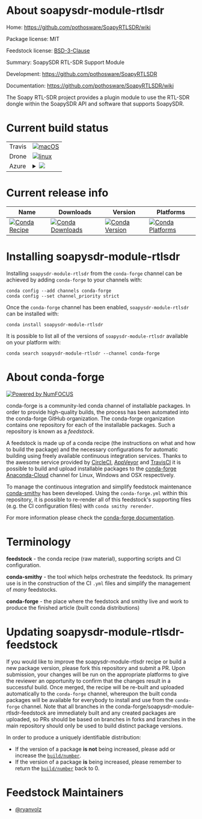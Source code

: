 About soapysdr-module-rtlsdr
============================

Home: https://github.com/pothosware/SoapyRTLSDR/wiki

Package license: MIT

Feedstock license: [BSD-3-Clause](https://github.com/conda-forge/soapysdr-module-rtlsdr-feedstock/blob/master/LICENSE.txt)

Summary: SoapySDR RTL-SDR Support Module

Development: https://github.com/pothosware/SoapyRTLSDR

Documentation: https://github.com/pothosware/SoapyRTLSDR/wiki

The Soapy RTL-SDR project provides a plugin module to use the RTL-SDR dongle within
the SoapySDR API and software that supports SoapySDR.


Current build status
====================


<table><tr>
    <td>Travis</td>
    <td>
      <a href="https://travis-ci.com/conda-forge/soapysdr-module-rtlsdr-feedstock">
        <img alt="macOS" src="https://img.shields.io/travis/com/conda-forge/soapysdr-module-rtlsdr-feedstock/master.svg?label=macOS">
      </a>
    </td>
  </tr><tr>
    <td>Drone</td>
    <td>
      <a href="https://cloud.drone.io/conda-forge/soapysdr-module-rtlsdr-feedstock">
        <img alt="linux" src="https://img.shields.io/drone/build/conda-forge/soapysdr-module-rtlsdr-feedstock/master.svg?label=Linux">
      </a>
    </td>
  </tr>
    
  <tr>
    <td>Azure</td>
    <td>
      <details>
        <summary>
          <a href="https://dev.azure.com/conda-forge/feedstock-builds/_build/latest?definitionId=10027&branchName=master">
            <img src="https://dev.azure.com/conda-forge/feedstock-builds/_apis/build/status/soapysdr-module-rtlsdr-feedstock?branchName=master">
          </a>
        </summary>
        <table>
          <thead><tr><th>Variant</th><th>Status</th></tr></thead>
          <tbody><tr>
              <td>linux_64</td>
              <td>
                <a href="https://dev.azure.com/conda-forge/feedstock-builds/_build/latest?definitionId=10027&branchName=master">
                  <img src="https://dev.azure.com/conda-forge/feedstock-builds/_apis/build/status/soapysdr-module-rtlsdr-feedstock?branchName=master&jobName=linux&configuration=linux_64_" alt="variant">
                </a>
              </td>
            </tr><tr>
              <td>linux_aarch64</td>
              <td>
                <a href="https://dev.azure.com/conda-forge/feedstock-builds/_build/latest?definitionId=10027&branchName=master">
                  <img src="https://dev.azure.com/conda-forge/feedstock-builds/_apis/build/status/soapysdr-module-rtlsdr-feedstock?branchName=master&jobName=linux&configuration=linux_aarch64_" alt="variant">
                </a>
              </td>
            </tr><tr>
              <td>linux_ppc64le</td>
              <td>
                <a href="https://dev.azure.com/conda-forge/feedstock-builds/_build/latest?definitionId=10027&branchName=master">
                  <img src="https://dev.azure.com/conda-forge/feedstock-builds/_apis/build/status/soapysdr-module-rtlsdr-feedstock?branchName=master&jobName=linux&configuration=linux_ppc64le_" alt="variant">
                </a>
              </td>
            </tr><tr>
              <td>osx_64</td>
              <td>
                <a href="https://dev.azure.com/conda-forge/feedstock-builds/_build/latest?definitionId=10027&branchName=master">
                  <img src="https://dev.azure.com/conda-forge/feedstock-builds/_apis/build/status/soapysdr-module-rtlsdr-feedstock?branchName=master&jobName=osx&configuration=osx_64_" alt="variant">
                </a>
              </td>
            </tr><tr>
              <td>osx_arm64</td>
              <td>
                <a href="https://dev.azure.com/conda-forge/feedstock-builds/_build/latest?definitionId=10027&branchName=master">
                  <img src="https://dev.azure.com/conda-forge/feedstock-builds/_apis/build/status/soapysdr-module-rtlsdr-feedstock?branchName=master&jobName=osx&configuration=osx_arm64_" alt="variant">
                </a>
              </td>
            </tr><tr>
              <td>win_64</td>
              <td>
                <a href="https://dev.azure.com/conda-forge/feedstock-builds/_build/latest?definitionId=10027&branchName=master">
                  <img src="https://dev.azure.com/conda-forge/feedstock-builds/_apis/build/status/soapysdr-module-rtlsdr-feedstock?branchName=master&jobName=win&configuration=win_64_" alt="variant">
                </a>
              </td>
            </tr>
          </tbody>
        </table>
      </details>
    </td>
  </tr>
</table>

Current release info
====================

| Name | Downloads | Version | Platforms |
| --- | --- | --- | --- |
| [![Conda Recipe](https://img.shields.io/badge/recipe-soapysdr--module--rtlsdr-green.svg)](https://anaconda.org/conda-forge/soapysdr-module-rtlsdr) | [![Conda Downloads](https://img.shields.io/conda/dn/conda-forge/soapysdr-module-rtlsdr.svg)](https://anaconda.org/conda-forge/soapysdr-module-rtlsdr) | [![Conda Version](https://img.shields.io/conda/vn/conda-forge/soapysdr-module-rtlsdr.svg)](https://anaconda.org/conda-forge/soapysdr-module-rtlsdr) | [![Conda Platforms](https://img.shields.io/conda/pn/conda-forge/soapysdr-module-rtlsdr.svg)](https://anaconda.org/conda-forge/soapysdr-module-rtlsdr) |

Installing soapysdr-module-rtlsdr
=================================

Installing `soapysdr-module-rtlsdr` from the `conda-forge` channel can be achieved by adding `conda-forge` to your channels with:

```
conda config --add channels conda-forge
conda config --set channel_priority strict
```

Once the `conda-forge` channel has been enabled, `soapysdr-module-rtlsdr` can be installed with:

```
conda install soapysdr-module-rtlsdr
```

It is possible to list all of the versions of `soapysdr-module-rtlsdr` available on your platform with:

```
conda search soapysdr-module-rtlsdr --channel conda-forge
```


About conda-forge
=================

[![Powered by NumFOCUS](https://img.shields.io/badge/powered%20by-NumFOCUS-orange.svg?style=flat&colorA=E1523D&colorB=007D8A)](http://numfocus.org)

conda-forge is a community-led conda channel of installable packages.
In order to provide high-quality builds, the process has been automated into the
conda-forge GitHub organization. The conda-forge organization contains one repository
for each of the installable packages. Such a repository is known as a *feedstock*.

A feedstock is made up of a conda recipe (the instructions on what and how to build
the package) and the necessary configurations for automatic building using freely
available continuous integration services. Thanks to the awesome service provided by
[CircleCI](https://circleci.com/), [AppVeyor](https://www.appveyor.com/)
and [TravisCI](https://travis-ci.com/) it is possible to build and upload installable
packages to the [conda-forge](https://anaconda.org/conda-forge)
[Anaconda-Cloud](https://anaconda.org/) channel for Linux, Windows and OSX respectively.

To manage the continuous integration and simplify feedstock maintenance
[conda-smithy](https://github.com/conda-forge/conda-smithy) has been developed.
Using the ``conda-forge.yml`` within this repository, it is possible to re-render all of
this feedstock's supporting files (e.g. the CI configuration files) with ``conda smithy rerender``.

For more information please check the [conda-forge documentation](https://conda-forge.org/docs/).

Terminology
===========

**feedstock** - the conda recipe (raw material), supporting scripts and CI configuration.

**conda-smithy** - the tool which helps orchestrate the feedstock.
                   Its primary use is in the construction of the CI ``.yml`` files
                   and simplify the management of *many* feedstocks.

**conda-forge** - the place where the feedstock and smithy live and work to
                  produce the finished article (built conda distributions)


Updating soapysdr-module-rtlsdr-feedstock
=========================================

If you would like to improve the soapysdr-module-rtlsdr recipe or build a new
package version, please fork this repository and submit a PR. Upon submission,
your changes will be run on the appropriate platforms to give the reviewer an
opportunity to confirm that the changes result in a successful build. Once
merged, the recipe will be re-built and uploaded automatically to the
`conda-forge` channel, whereupon the built conda packages will be available for
everybody to install and use from the `conda-forge` channel.
Note that all branches in the conda-forge/soapysdr-module-rtlsdr-feedstock are
immediately built and any created packages are uploaded, so PRs should be based
on branches in forks and branches in the main repository should only be used to
build distinct package versions.

In order to produce a uniquely identifiable distribution:
 * If the version of a package **is not** being increased, please add or increase
   the [``build/number``](https://docs.conda.io/projects/conda-build/en/latest/resources/define-metadata.html#build-number-and-string).
 * If the version of a package **is** being increased, please remember to return
   the [``build/number``](https://docs.conda.io/projects/conda-build/en/latest/resources/define-metadata.html#build-number-and-string)
   back to 0.

Feedstock Maintainers
=====================

* [@ryanvolz](https://github.com/ryanvolz/)

